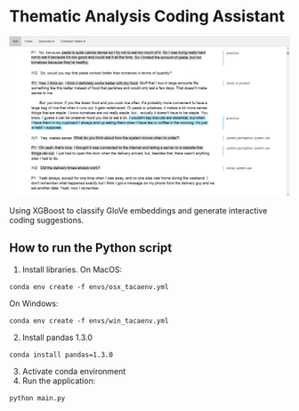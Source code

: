 # Thematic Analysis Coding Assistant

![Screenshot of the text tab](static/res/screenshots/text.png)

Using XGBoost to classify GloVe embeddings and generate interactive coding suggestions.

## How to run the Python script

1) Install libraries. On MacOS:

```
conda env create -f envs/osx_tacaenv.yml
```

On Windows:

```
conda env create -f envs/win_tacaenv.yml
```

2) Install pandas 1.3.0
```
conda install pandas=1.3.0
```
3) Activate conda environment
4) Run the application:

```
python main.py
```
